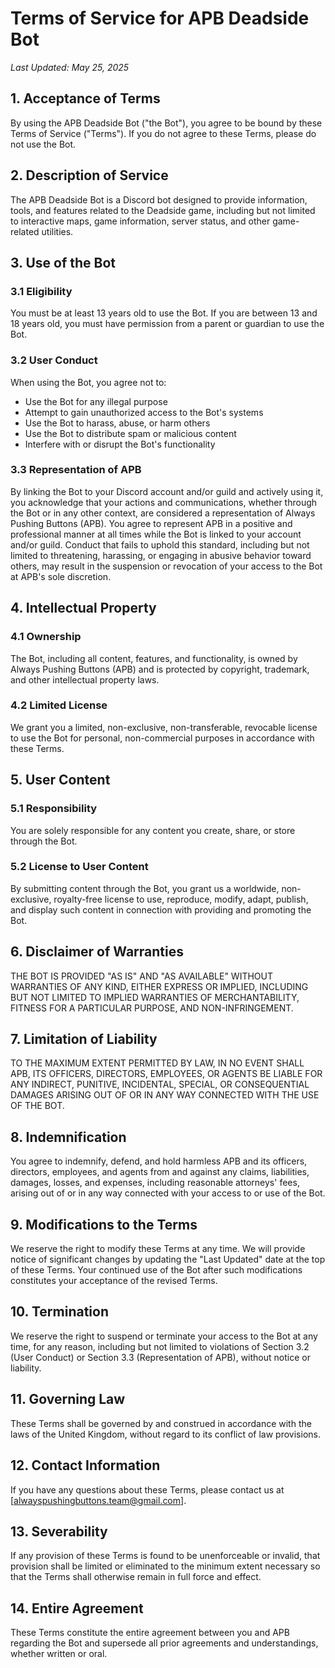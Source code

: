 # Terms of Service for APB Deadside Bot

*Last Updated: May 25, 2025*

## 1. Acceptance of Terms

By using the APB Deadside Bot ("the Bot"), you agree to be bound by these Terms of Service ("Terms"). If you do not agree to these Terms, please do not use the Bot.

## 2. Description of Service

The APB Deadside Bot is a Discord bot designed to provide information, tools, and features related to the Deadside game, including but not limited to interactive maps, game information, server status, and other game-related utilities.

## 3. Use of the Bot

### 3.1 Eligibility
You must be at least 13 years old to use the Bot. If you are between 13 and 18 years old, you must have permission from a parent or guardian to use the Bot.

### 3.2 User Conduct
When using the Bot, you agree not to:
- Use the Bot for any illegal purpose
- Attempt to gain unauthorized access to the Bot's systems
- Use the Bot to harass, abuse, or harm others
- Use the Bot to distribute spam or malicious content
- Interfere with or disrupt the Bot's functionality

### 3.3 Representation of APB

By linking the Bot to your Discord account and/or guild and actively using it, you acknowledge that your actions and communications, whether through the Bot or in any other context, are considered a representation of Always Pushing Buttons (APB). You agree to represent APB in a positive and professional manner at all times while the Bot is linked to your account and/or guild. Conduct that fails to uphold this standard, including but not limited to threatening, harassing, or engaging in abusive behavior toward others, may result in the suspension or revocation of your access to the Bot at APB's sole discretion.

## 4. Intellectual Property

### 4.1 Ownership
The Bot, including all content, features, and functionality, is owned by Always Pushing Buttons (APB) and is protected by copyright, trademark, and other intellectual property laws.

### 4.2 Limited License
We grant you a limited, non-exclusive, non-transferable, revocable license to use the Bot for personal, non-commercial purposes in accordance with these Terms.

## 5. User Content

### 5.1 Responsibility
You are solely responsible for any content you create, share, or store through the Bot.

### 5.2 License to User Content
By submitting content through the Bot, you grant us a worldwide, non-exclusive, royalty-free license to use, reproduce, modify, adapt, publish, and display such content in connection with providing and promoting the Bot.

## 6. Disclaimer of Warranties

THE BOT IS PROVIDED "AS IS" AND "AS AVAILABLE" WITHOUT WARRANTIES OF ANY KIND, EITHER EXPRESS OR IMPLIED, INCLUDING BUT NOT LIMITED TO IMPLIED WARRANTIES OF MERCHANTABILITY, FITNESS FOR A PARTICULAR PURPOSE, AND NON-INFRINGEMENT.

## 7. Limitation of Liability

TO THE MAXIMUM EXTENT PERMITTED BY LAW, IN NO EVENT SHALL APB, ITS OFFICERS, DIRECTORS, EMPLOYEES, OR AGENTS BE LIABLE FOR ANY INDIRECT, PUNITIVE, INCIDENTAL, SPECIAL, OR CONSEQUENTIAL DAMAGES ARISING OUT OF OR IN ANY WAY CONNECTED WITH THE USE OF THE BOT.

## 8. Indemnification

You agree to indemnify, defend, and hold harmless APB and its officers, directors, employees, and agents from and against any claims, liabilities, damages, losses, and expenses, including reasonable attorneys' fees, arising out of or in any way connected with your access to or use of the Bot.

## 9. Modifications to the Terms

We reserve the right to modify these Terms at any time. We will provide notice of significant changes by updating the "Last Updated" date at the top of these Terms. Your continued use of the Bot after such modifications constitutes your acceptance of the revised Terms.

## 10. Termination

We reserve the right to suspend or terminate your access to the Bot at any time, for any reason, including but not limited to violations of Section 3.2 (User Conduct) or Section 3.3 (Representation of APB), without notice or liability.

## 11. Governing Law

These Terms shall be governed by and construed in accordance with the laws of the United Kingdom, without regard to its conflict of law provisions.

## 12. Contact Information

If you have any questions about these Terms, please contact us at [alwayspushingbuttons.team@gmail.com].

## 13. Severability

If any provision of these Terms is found to be unenforceable or invalid, that provision shall be limited or eliminated to the minimum extent necessary so that the Terms shall otherwise remain in full force and effect.

## 14. Entire Agreement

These Terms constitute the entire agreement between you and APB regarding the Bot and supersede all prior agreements and understandings, whether written or oral.
